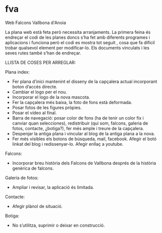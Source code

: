 fva
===

Web Falcons Vallbona d'Anoia


La plana web està feta però necessita arranjaments. La primera feina és endreçar el codi de les planes doncs s’ha fet amb diferents programes i aplicacions i funciona però el codi es mostra tot seguit , cosa que fa difícil trobar qualsevol element per modificar-lo. Els documents vinculats i les seves rutes també s’han de endreçar.

LLISTA DE COSES PER ARREGLAR:

Plana index:
-	Fer plana d’inici mantenint  el disseny de la capçalera actual incorporant boton d’accés directe.
-	Cambiar el logo per el nou.
-	Incorporar el logo de la nova mascota.
-	Fer la capçalera més baixa, la foto de fons està deformada.
-	Posar fotos de les figures pròpies.
-	Posar el vídeo al final.
-	Barra de navegació:  posar color de fons (ha de tenir un color fix i canviar quan selecciones), redistribuir (qui som, falcons, galeria de fotos, contacte, ¿botiga?), fer més ample i treure de la capçalera.
-	Despenjar la antiga plana i vincular al blog de la antiga plana a la nova.
-	Fer més visibles els botons de búsqueda, mail, facebook. Afegir el botó linkat del blog i redissenyar-lo. Afegir enllaç a youtube.

Falcons:
-	Incorporar breu història dels Falcons de Vallbona després de la història genèrica de falcons.

Galería de fotos:
-	Ampliar i revisar, la aplicació és limitada.

Contacte:
-	Afegir plànol de situació.


Botiga:

-	No s’utilitza, suprimir o deixar en construcció.
